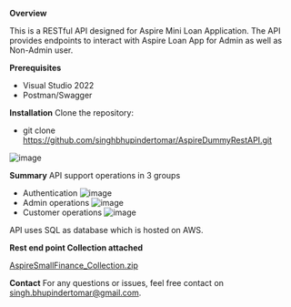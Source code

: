 **Overview**

This is a RESTful API designed for Aspire Mini Loan Application. The API provides endpoints to interact with Aspire Loan App for Admin as well as Non-Admin user.

**Prerequisites**
- Visual Studio 2022
- Postman/Swagger
  
**Installation**
Clone the repository:
- git clone https://github.com/singhbhupindertomar/AspireDummyRestAPI.git 

![image](https://github.com/user-attachments/assets/1ec0b7a5-c4e3-4f46-b9e4-1c66704268be)

**Summary**
API support operations in 3 groups
- Authentication
  ![image](https://github.com/user-attachments/assets/8a885042-5538-4b0f-b133-3b87eeb3fb2e)
- Admin operations
  ![image](https://github.com/user-attachments/assets/d506f3e9-f845-4bef-ae65-669209aa2910)
- Customer operations
  ![image](https://github.com/user-attachments/assets/7e0d5a0d-3585-4697-bf07-7af82ab12227)

API uses SQL as database which is hosted on AWS.

**Rest end point Collection attached**


[AspireSmallFinance_Collection.zip](https://github.com/user-attachments/files/16487683/AspireSmallFinance_Collection.zip)

**Contact**
For any questions or issues, feel free contact on singh.bhupindertomar@gmail.com.
